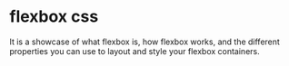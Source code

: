 # flexbox css

It is a showcase of what flexbox is, how flexbox works, and the different properties you can use to layout and style your flexbox containers.
